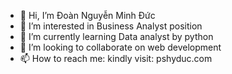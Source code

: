 - 👋 Hi, I’m Đoàn Nguyễn Minh Đức
- 👀 I’m interested in Business Analyst position
- 🌱 I’m currently learning Data analyst by python
- 💞️ I’m looking to collaborate on web development
- 📫 How to reach me: kindly visit: pshyduc.com

<!---
skull141209/skull141209 is a ✨ special ✨ repository because its `README.md` (this file) appears on your GitHub profile.
You can click the Preview link to take a look at your changes.
--->
